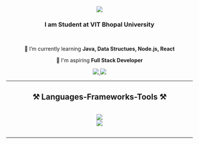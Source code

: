 

<h1 align="center">
    <img src="https://readme-typing-svg.herokuapp.com/?font=Righteous&size=35&center=true&vCenter=true&width=500&height=70&duration=4000&lines=Hi+There!+👋;+I'm+Harjot+Saini!;" />
</h1>

<h3 align="center">I am Student at VIT Bhopal University</h3>

<br/>

<div align="center">
 
 🌱 I’m currently learning **Java, Data Structues, Node.js, React**

💬 I'm aspiring **Full Stack Developer**


 </div>
 
<div align="center"> 
  <a href="mailto:harjotsaini.work@gmail.com">
    <img src="https://img.shields.io/badge/Gmail-333333?style=for-the-badge&logo=gmail&logoColor=red" />
  </a>
  <a href="https://linkedin.com/in/" target="_blank">
    <img src="https://img.shields.io/badge/LinkedIn-0077B5?style=for-the-badge&logo=linkedin&logoColor=white" target="_blank" />
  </a>
  
</div>

 <hr/>
 
<h2 align="center">⚒️ Languages-Frameworks-Tools ⚒️</h2>
<br/>
<div align="center">
    <img src="https://skillicons.dev/icons?i=react,bootstrap,html,css,vscode,github,r" /> <br>
    <img src="https://skillicons.dev/icons?i=java,mysqlnodejs,python,javascript,mongodb" /><br>
</div>

<br/>
<hr/>
